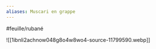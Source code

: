 ```yaml
---
aliases: Muscari en grappe
---
```


#feuille/rubané

![[1ibnli2achnow048g8o4w8wo4-source-11799590.webp]]

